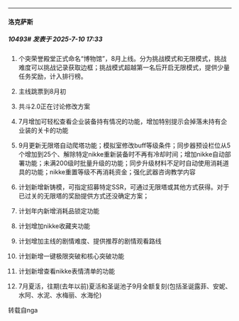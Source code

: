 ﻿
*****

####  洛克萨斯  
##### 10493#       发表于 2025-7-10 17:33

1. 个突荣誉殿堂正式命名“博物馆”，8月上线。分为挑战模式和无限模式，挑战难度可以挑战记录获取边框；挑战模式超越第一名后开启无限模式，提供少量任务奖励，计入排行榜。

2. 主线跳票到8月初

3. 共斗2.0正在讨论修改方案

4. 7月增加可轻松查看企业装备持有情况的功能，增加特别提示会掉落未持有企业装的关卡的功能

5. 9月更新无限塔自动爬塔功能；模拟室修改buff等级条件；同步器预设栏位从5个增加到25个、解除特定nikke重新装备时不再有冷却时间；增加nikke自动部署功能；未满200级时批量升级的功能；同步升级材料不足时自动使用消耗道具的功能；nikke重置等级不再消耗资金；强化武器咨询教学内容

6. 计划新增新铸模，可指定招募特定SSR，可通过无限塔或其他方式获得。对于已过关的无限塔的奖励提供方式还没确定方案；

7. 计划年内新增消耗品锁定功能

8. 计划增加nikke收藏夹功能

9. 计划增加主线的剧情难度、提供推荐的剧情观看路线

10. 计划新增一键极限突破和核心突破功能

11. 计划新增查看nikke表情清单的功能

12. 7月夏活，往期(去年以前)夏活和圣诞池子9月全额复刻(包括圣诞露菲、安妮、水阿、水泥、水梅丽、水海伦)

转载自nga

